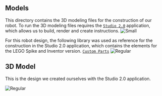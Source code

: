 ## Models
This directory contains the 3D modeling files for the construction of our robot.  To run the 3D modeling files requires the [`Studio 2.0`](https://www.bricklink.com/v3/studio/download.page) application, which allows us to build, render and create instructions.
![Small](https://github.com/csvprobotica/RoSGhost/blob/main/models/Studio2.0.png)

For this robot design, the following library was used as reference for the construction in the Studio 2.0 application, which contains the elements for the LEGO Spike and Inventor version. [`Custom Parts`](https://github.com/csvprobotica/RoSGhost/blob/main/models/CustomParts.rar)
![Regular](https://github.com/csvprobotica/RoSGhost/blob/main/models/CustomParts.png)

## 3D Model
This is the design we created ourselves with the Studio 2.0 application.

![Regular](https://github.com/csvprobotica/RoSGhost/blob/main/models/3D_Model_View.jpg)

